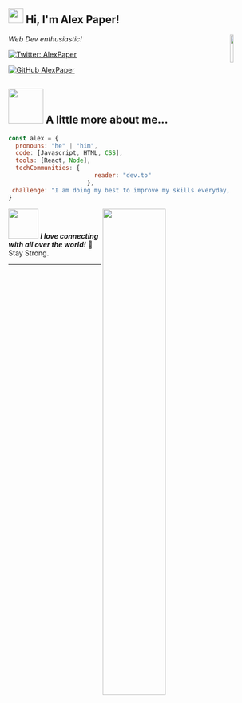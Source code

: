 <h2><img src="https://media.giphy.com/media/du3J3cXyzhj75IOgvA/giphy.gif" width="30"> Hi, I'm Alex Paper!</h2>
<img align='right' src="https://i.giphy.com/media/v1.Y2lkPTc5MGI3NjExc2FkdnpobHUxdjRrcTRkNTk2NmFvM2l5bWJkeGdlOWE1bjB2cDB1ZiZlcD12MV9pbnRlcm5hbF9naWZfYnlfaWQmY3Q9Zw/kes7cKRZ8ZOkslv6aK/giphy.gif" width="12%">
<p><em>Web Dev enthusiastic!</em></p>

[![Twitter: AlexPaper](https://img.shields.io/twitter/follow/sitowebveloce?style=social)](https://twitter.com/sitowebveloce)

[![GitHub AlexPaper](https://img.shields.io/github/followers/alexpaper?label=follow&style=social)](https://github.com/alexpaper)


## <img src="https://media.giphy.com/media/Q7SKqn3G97xpmfSOvG/giphy.gif" width="70"> A little more about me...  

```javascript
const alex = {
  pronouns: "he" | "him",
  code: [Javascript, HTML, CSS],
  tools: [React, Node],
  techCommunities: {
                        reader: "dev.to"
                      },
 challenge: "I am doing my best to improve my skills everyday, and make the world a better place!"
}
```
<img align='right' src="https://i.giphy.com/media/v1.Y2lkPTc5MGI3NjExOHB2d2g2dW9pMGN2MzVzdXBsZ2l1bXJkbDdudjlrMW9udjRxYmh3biZlcD12MV9pbnRlcm5hbF9naWZfYnlfaWQmY3Q9dg/0YqqS9Nize8tKxfSWV/giphy.gif" width="50%">

<img src="https://media.giphy.com/media/Yqiw4XZ1LhMRRCL2ZO/giphy.gif" width="60"> <em><b>I love connecting with all over the world!</b></em>
💜 Stay Strong.

---
